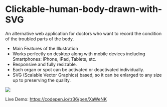 # Clickable-human-body-drawn-with-SVG
An alternative web application for doctors who want to record the condition of the troubled parts of the body.

- Main Features of the Illustration
- Works perfectly on desktop along with mobile devices including Smartphones: iPhone, iPad, Tablets, etc.
- Responsive and fully resizable. 
- Each organ or spot can be activated or deactivated individually.
- SVG (Scalable Vector Graphics) based, so it can be enlarged to any size up to preserving the quality.

![](https://raw.githubusercontent.com/tr36/Clickable-human-body-drawn-with-SVG/master/human-body.gif)

Live Demo: https://codepen.io/tr36/pen/XaWeNK